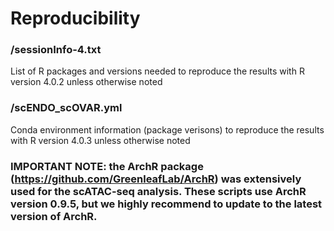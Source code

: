 # Reproducibility
### /sessionInfo-4.txt
List of R packages and versions needed to reproduce the results with R version 4.0.2 unless otherwise noted

### /scENDO_scOVAR.yml 
Conda environment information (package verisons) to reproduce the results with R version 4.0.3 unless otherwise noted

### IMPORTANT NOTE: the ArchR package (https://github.com/GreenleafLab/ArchR) was extensively used for the scATAC-seq analysis. These scripts use ArchR version 0.9.5, but we highly recommend to update to the latest version of ArchR.  

